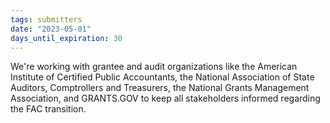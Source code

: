 ```yaml
---
tags: submitters
date: "2023-05-01"
days_until_expiration: 30
---
```


We're working with grantee and audit organizations like the American Institute of Certified Public Accountants, the National Association of State Auditors, Comptrollers and Treasurers, the National Grants Management Association, and GRANTS.GOV to keep all stakeholders informed regarding the FAC transition.